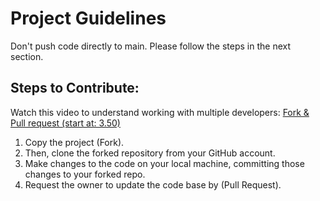 # Project Guidelines

Don't push code directly to main. Please follow the steps in the next section.

## Steps to Contribute:
Watch this video to understand working with multiple developers: [Fork & Pull request (start at: 3.50)](https://www.youtube.com/watch?v=k5D37W6h56o)

1. Copy the project (Fork). 
2. Then, clone the forked repository from your GitHub account.
3. Make changes to the code on your local machine, committing those changes to your forked repo.
4. Request the owner to update the code base by (Pull Request).
   


